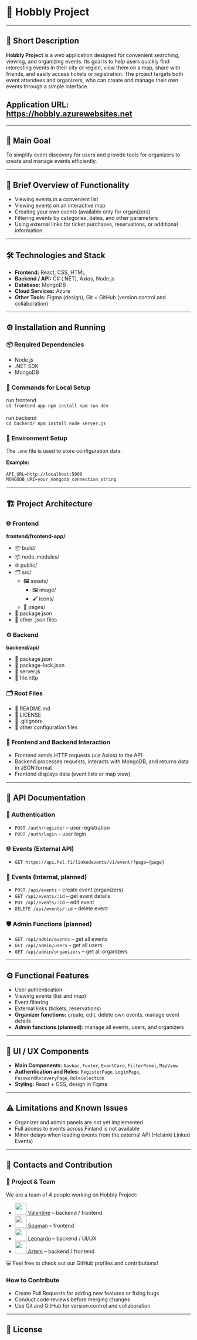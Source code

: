 # 🎉 Hobbly Project

---

## 📖 Short Description

**Hobbly Project** is a web application designed for convenient searching, viewing, and organizing events. Its goal is to help users quickly find interesting events in their city or region, view them on a map, share with friends, and easily access tickets or registration. The project targets both event attendees and organizers, who can create and manage their own events through a simple interface.

## Application URL: https://hobbly.azurewebsites.net

---

## 🎯 Main Goal

To simplify event discovery for users and provide tools for organizers to create and manage events efficiently.

---

## 🔹 Brief Overview of Functionality

- Viewing events in a convenient list
- Viewing events on an interactive map
- Creating your own events (available only for organizers)
- Filtering events by categories, dates, and other parameters
- Using external links for ticket purchases, reservations, or additional information

---

## 🛠 Technologies and Stack

- **Frontend:** React, CSS, HTML
- **Backend / API:** C# (.NET), Axios, Node.js
- **Database:** MongoDB
- **Cloud Services:** Azure
- **Other Tools:** Figma (design), Git + GitHub (version control and collaboration)

---

## ⚙️ Installation and Running

### 📦 Required Dependencies

- Node.js
- .NET SDK
- MongoDB

### 🚀 Commands for Local Setup

run frontend <br/>
`cd frontend-app
npm install
npm run dev`<br/><br/>
run backend<br/>
`cd backend/
npm install
node server.js`

### 🔧 Environment Setup

The `.env` file is used to store configuration data.

**Example:**<br/><br/>
`API_URL=http://localhost:5000
MONGODB_URI=your_mongodb_connection_string`

---

## 🏗 Project Architecture

### 🌐 Frontend

**frontend/frontend-app/**

- 📦 build/
- 📦 node_modules/
- 🌐 public/
- 🗂 src/
  - 🖼 assets/
    - 🖼 image/
    - 🖌 icons/
  - 📄 pages/
- 📄 package.json
- 📄 other .json files

### ⚙️ Backend

**backend/api/**

- 📄 package.json
- 📄 package-lock.json
- 📄 server.js
- 📄 file.http

### 🗂 Root Files

- 📄 README.md
- 📄 LICENSE
- 📄 .gitignore
- 📄 other configuration files

### 🔗 Frontend and Backend Interaction

- Frontend sends HTTP requests (via Axios) to the API
- Backend processes requests, interacts with MongoDB, and returns data in JSON format
- Frontend displays data (event lists or map view)

---

## 📡 API Documentation

### 🔑 Authentication

- `POST /auth/register` – user registration
- `POST /auth/login` – user login

### 🌐 Events (External API)

- `GET https://api.hel.fi/linkedevents/v1/event/?page={page}`

### 🏢 Events (Internal, planned)

- `POST /api/events` – create event (organizers)
- `GET /api/events/:id` – get event details
- `PUT /api/events/:id` – edit event
- `DELETE /api/events/:id` – delete event

### 🛡 Admin Functions (planned)

- `GET /api/admin/events` – get all events
- `GET /api/admin/users` – get all users
- `GET /api/admin/organizers` – get all organizers

---

## ⚙️ Functional Features

- User authentication
- Viewing events (list and map)
- Event filtering
- External links (tickets, reservations)
- **Organizer functions:** create, edit, delete own events, manage event details
- **Admin functions (planned):** manage all events, users, and organizers

---

## 🎨 UI / UX Components

- **Main Components:** `Navbar`, `Footer`, `EventCard`, `FilterPanel`, `MapView`
- **Authentication and Roles:** `RegisterPage`, `LoginPage`, `PasswordRecoveryPage`, `RoleSelection`
- **Styling:** React + CSS, design in Figma

---

## ⚠️ Limitations and Known Issues

- Organizer and admin panels are not yet implemented
- Full access to events across Finland is not available
- Minor delays when loading events from the external API (Helsinki Linked Events)

---

## 👥 Contacts and Contribution

### 👥 Project & Team

We are a team of 4 people working on Hobbly Project:

- [<img src="https://github.com/WellNoteOne.png" width="32" height="32"> Valentine](https://github.com/WellNoteOne) – backend / frontend
- [<img src="https://github.com/Souman-ux.png" width="32" height="32"> Souman](https://github.com/Souman-ux) – frontend
- [<img src="https://github.com/LeoBC24.png" width="32" height="32"> Leonardo](https://github.com/LeoBC24) – backend / UI/UX
- [<img src="https://github.com/ArtemSpr.png" width="32" height="32"> Artem](https://github.com/ArtemSpr) – backend / frontend

💻 Feel free to check out our GitHub profiles and contributions!

### How to Contribute

- Create Pull Requests for adding new features or fixing bugs
- Conduct code reviews before merging changes
- Use Git and GitHub for version control and collaboration

---

## 📄 License
